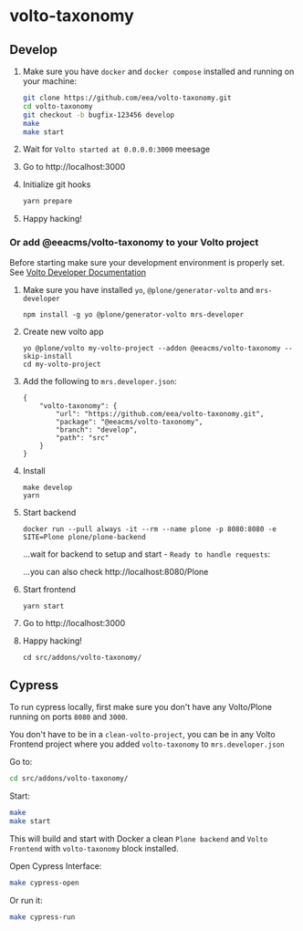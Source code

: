 # volto-taxonomy

## Develop

1. Make sure you have `docker` and `docker compose` installed and running on your machine:

    ```Bash
    git clone https://github.com/eea/volto-taxonomy.git
    cd volto-taxonomy
    git checkout -b bugfix-123456 develop
    make
    make start
    ```

1. Wait for `Volto started at 0.0.0.0:3000` meesage

1. Go to http://localhost:3000

1. Initialize git hooks

    ```Bash
    yarn prepare
    ```

1. Happy hacking!

### Or add @eeacms/volto-taxonomy to your Volto project

Before starting make sure your development environment is properly set. See [Volto Developer Documentation](https://docs.voltocms.com/getting-started/install/)

1.  Make sure you have installed `yo`, `@plone/generator-volto` and `mrs-developer`

        npm install -g yo @plone/generator-volto mrs-developer

1.  Create new volto app

        yo @plone/volto my-volto-project --addon @eeacms/volto-taxonomy --skip-install
        cd my-volto-project

1.  Add the following to `mrs.developer.json`:

        {
            "volto-taxonomy": {
                "url": "https://github.com/eea/volto-taxonomy.git",
                "package": "@eeacms/volto-taxonomy",
                "branch": "develop",
                "path": "src"
            }
        }

1.  Install

        make develop
        yarn

1.  Start backend

        docker run --pull always -it --rm --name plone -p 8080:8080 -e SITE=Plone plone/plone-backend

    ...wait for backend to setup and start - `Ready to handle requests`:

    ...you can also check http://localhost:8080/Plone

1.  Start frontend

        yarn start

1.  Go to http://localhost:3000

1.  Happy hacking!

        cd src/addons/volto-taxonomy/

## Cypress

To run cypress locally, first make sure you don't have any Volto/Plone running on ports `8080` and `3000`.

You don't have to be in a `clean-volto-project`, you can be in any Volto Frontend
project where you added `volto-taxonomy` to `mrs.developer.json`

Go to:

  ```BASH
  cd src/addons/volto-taxonomy/
  ```

Start:

  ```Bash
  make
  make start
  ```

This will build and start with Docker a clean `Plone backend` and `Volto Frontend` with `volto-taxonomy` block installed.

Open Cypress Interface:

  ```Bash
  make cypress-open
  ```

Or run it:

  ```Bash
  make cypress-run
  ```
